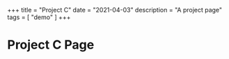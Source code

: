 +++
title = "Project C"
date = "2021-04-03"
description = "A project page"
tags = [ "demo" ]
+++

# Project C Page

